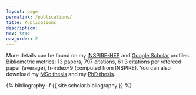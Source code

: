 ```yaml
---
layout: page
permalink: /publications/
title: Publications
description: 
nav: true
nav_order: 2
---
```

More details can be found on my [INSPIRE-HEP](https://inspirehep.net/authors/1738631?ui-citation-summary=true) and [Google Scholar](https://scholar.google.com/citations?hl=en&user=t1U8_ZIAAAAJ&view_op=list_works&gmla=AJsN-F4bkoMBbNryQPWw-2NAMk9JVkUgIxiz3KTO2V_ynKu55yqJH6XZMfRViQH1ptiFstXksB2bGJFHCI6VnHlG_0oSAz-03BzgZOhbRMBGDcs6aqeSdQYsKrsX1lwaexi6NDzbm3AX1Y31GgVazcUzleBu-MYpjeB6eqlY8iY2J8RlcvjYjWqKABjbe9I2bOzbItGv7IRA&sciund=2527856744541785068) profiles. Bibliometric metrics: 13 papers, 797 citations, 61.3 citations per refereed paper (average), h-index=9 (computed from INSPIRE). You can also download my <a href="/assets/pdf/MSc_Thesis.pdf" target="_blank">MSc thesis</a> and my <a href="/assets/pdf/PhD_Thesis.pdf" target="_blank">PhD thesis</a>.
<!-- _pages/publications.md -->

<div class="publications">

{% bibliography -f {{ site.scholar.bibliography }} %}

</div>
